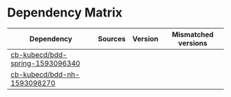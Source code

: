 # Dependency Matrix

Dependency | Sources | Version | Mismatched versions
---------- | ------- | ------- | -------------------
[cb-kubecd/bdd-spring-1593096340](https://github.com/cb-kubecd/bdd-spring-1593096340.git) |  | []() | 
[cb-kubecd/bdd-nh-1593098270](https://github.com/cb-kubecd/bdd-nh-1593098270.git) |  | []() | 
